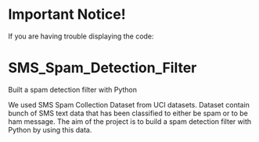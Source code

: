 # Important Notice!

If you are having trouble displaying the code:



# SMS_Spam_Detection_Filter

Built a spam detection filter with Python

We used SMS Spam Collection Dataset from UCI datasets. Dataset contain bunch of SMS text data that has been classified to either be spam or to be ham message. The aim of the project is to build a spam detection filter with Python by using this data.

